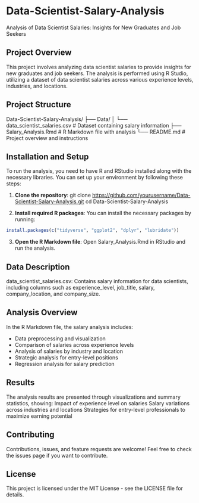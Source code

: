# Data-Scientist-Salary-Analysis
Analysis of Data Scientist Salaries: Insights for New Graduates and Job Seekers

## Project Overview
This project involves analyzing data scientist salaries to provide insights for new graduates and job seekers. The analysis is performed using R Studio, utilizing a dataset of data scientist salaries across various experience levels, industries, and locations.

## Project Structure
Data-Scientist-Salary-Analysis/
├── Data/
│   └── data_scientist_salaries.csv  # Dataset containing salary information
├── Salary_Analysis.Rmd              # R Markdown file with analysis
└── README.md                        # Project overview and instructions

## Installation and Setup
To run the analysis, you need to have R and RStudio installed along with the necessary libraries. You can set up your environment by following these steps:

1. **Clone the repository**:
git clone https://github.com/yourusername/Data-Scientist-Salary-Analysis.git
cd Data-Scientist-Salary-Analysis

2. **Install required R packages**:
You can install the necessary packages by running:
```R
install.packages(c("tidyverse", "ggplot2", "dplyr", "lubridate"))
```
3. **Open the R Markdown file**:
Open Salary_Analysis.Rmd in RStudio and run the analysis.

## Data Description

data_scientist_salaries.csv: Contains salary information for data scientists, including columns such as experience_level, job_title, salary, company_location, and company_size.

## Analysis Overview
In the R Markdown file, the salary analysis includes:

- Data preprocessing and visualization
- Comparison of salaries across experience levels
- Analysis of salaries by industry and location
- Strategic analysis for entry-level positions
- Regression analysis for salary prediction

## Results
The analysis results are presented through visualizations and summary statistics, showing:
Impact of experience level on salaries
Salary variations across industries and locations
Strategies for entry-level professionals to maximize earning potential

## Contributing
Contributions, issues, and feature requests are welcome! Feel free to check the issues page if you want to contribute.

## License
This project is licensed under the MIT License - see the LICENSE file for details.
